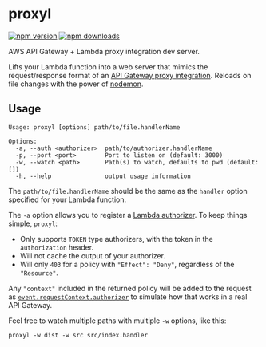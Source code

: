 # proxyl
[![npm version](https://img.shields.io/npm/v/proxyl.svg)](https://www.npmjs.com/package/proxyl)
[![npm downloads](https://img.shields.io/npm/dm/proxyl.svg)](https://www.npmjs.com/package/proxyl)

AWS API Gateway + Lambda proxy integration dev server.

Lifts your Lambda function into a web server that mimics the request/response format of an [API Gateway proxy integration](https://docs.aws.amazon.com/apigateway/latest/developerguide/api-gateway-create-api-as-simple-proxy-for-lambda.html).  Reloads on file changes with the power of [nodemon](https://nodemon.io/).

## Usage

```
Usage: proxyl [options] path/to/file.handlerName

Options:
  -a, --auth <authorizer>  path/to/authorizer.handlerName
  -p, --port <port>        Port to listen on (default: 3000)
  -w, --watch <path>       Path(s) to watch, defaults to pwd (default: [])
  -h, --help               output usage information
```

The `path/to/file.handlerName` should be the same as the `handler` option specified for your Lambda function.

The `-a` option allows you to register a [Lambda authorizer](https://docs.aws.amazon.com/apigateway/latest/developerguide/apigateway-use-lambda-authorizer.html).  To keep things simple, `proxyl`:

- Only supports `TOKEN` type authorizers, with the token in the `authorization` header.
- Will not cache the output of your authorizer.
- Will only `403` for a policy with `"Effect": "Deny"`, regardless of the `"Resource"`.

Any `"context"` included in the returned policy will be added to the request as [`event.requestContext.authorizer`](https://docs.aws.amazon.com/apigateway/latest/developerguide/set-up-lambda-proxy-integrations.html#api-gateway-simple-proxy-for-lambda-input-format) to simulate how that works in a real API Gateway.

Feel free to watch multiple paths with multiple `-w` options, like this:

```
proxyl -w dist -w src src/index.handler
```
